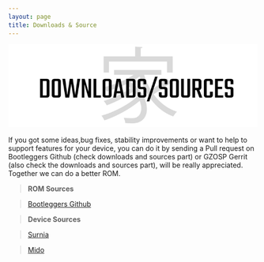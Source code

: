 ```yaml
---
layout: page
title: Downloads & Source
---
```


![Downloads/Source](https://raw.githubusercontent.com/BootleggersROM/ExtraStuff/master/threadfiles/03-downloads.png)

If you got some ideas,bug fixes, stability improvements or want to help to support features for your device, you can do it by sending a Pull request on Bootleggers Github (check downloads and sources part) or GZOSP Gerrit (also check the downloads and sources part), will be really appreciated. Together we can do a better ROM.

> **ROM Sources**

>
>[Bootleggers Github](https://github.com/BootleggersROM)
>


> **Device Sources**

>
>[Surnia](https://github.com/oreo-surnia)
>

>
>[Mido](https://github.com/merothh/device_xiaomi_mido)
>
